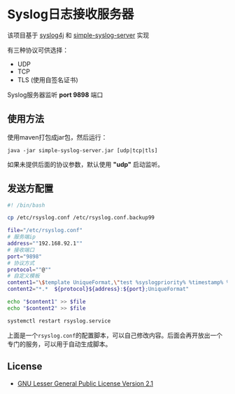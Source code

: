 # Syslog日志接收服务器

该项目基于 [syslog4j](http://www.syslog4j.org/) 和 [simple-syslog-server](https://github.com/kwart/simple-syslog-server) 实现

有三种协议可供选择：

 * UDP
 * TCP
 * TLS (使用自签名证书) 

Syslog服务器监听 **port 9898** 端口

## 使用方法

使用maven打包成jar包，然后运行：

    java -jar simple-syslog-server.jar [udp|tcp|tls]

如果未提供后面的协议参数，默认使用 **"udp"** 启动监听。

## 发送方配置

```bash
#! /bin/bash

cp /etc/rsyslog.conf /etc/rsyslog.conf.backup99

file="/etc/rsyslog.conf"
# 服务端ip
address=""192.168.92.1""
# 接收端口
port="9898"
# 协议方式
protocol=""@""
# 自定义模板
content1="\$template UniqueFormat,\"test %syslogpriority% %timestamp% %hostname% %syslogtag% %message%\""
content2="*.*  ${protocol}${address}:${port};UniqueFormat"

echo "$content1" >> $file
echo "$content2" >> $file

systemctl restart rsyslog.service


```

上面是一个`rsyslog.conf`的配置脚本，可以自己修改内容。后面会再开放出一个专门的服务，可以用于自动生成脚本。

## License

* [GNU Lesser General Public License Version 2.1](http://www.gnu.org/licenses/lgpl-2.1-standalone.html)
